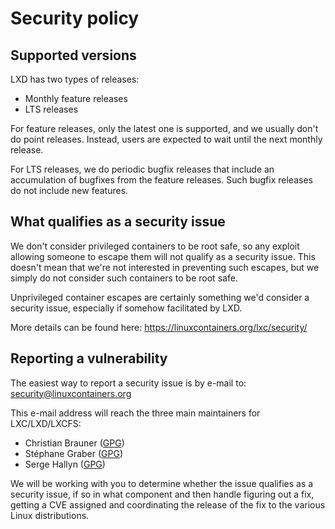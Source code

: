 # Security policy

## Supported versions
<!-- Include start supported versions -->

LXD has two types of releases:

- Monthly feature releases
- LTS releases

For feature releases, only the latest one is supported, and we usually
don't do point releases. Instead, users are expected to wait until the
next monthly release.

For LTS releases, we do periodic bugfix releases that include an
accumulation of bugfixes from the feature releases. Such bugfix releases
do not include new features.

<!-- Include end supported versions -->

## What qualifies as a security issue

We don't consider privileged containers to be root safe, so any exploit
allowing someone to escape them will not qualify as a security issue.
This doesn't mean that we're not interested in preventing such escapes,
but we simply do not consider such containers to be root safe.

Unprivileged container escapes are certainly something we'd consider a
security issue, especially if somehow facilitated by LXD.

More details can be found here: <https://linuxcontainers.org/lxc/security/>

## Reporting a vulnerability

The easiest way to report a security issue is by e-mail to:
 security@linuxcontainers.org

This e-mail address will reach the three main maintainers for LXC/LXD/LXCFS:

- Christian Brauner ([GPG](https://keyoxide.org/4880B8C9BD0E5106FC070F4F7B3C391EFEA93624))
- Stéphane Graber ([GPG](https://keyoxide.org/602f567663e593bcbd14f338c638974d64792d67))
- Serge Hallyn ([GPG](https://keyserver.ubuntu.com/pks/lookup?fingerprint=on&op=index&search=0xF1D08DB778185BF784002DFFE9FEEA06A85E3F9D))

We will be working with you to determine whether the issue qualifies as a
security issue, if so in what component and then handle figuring out a
fix, getting a CVE assigned and coordinating the release of the fix to
the various Linux distributions.
